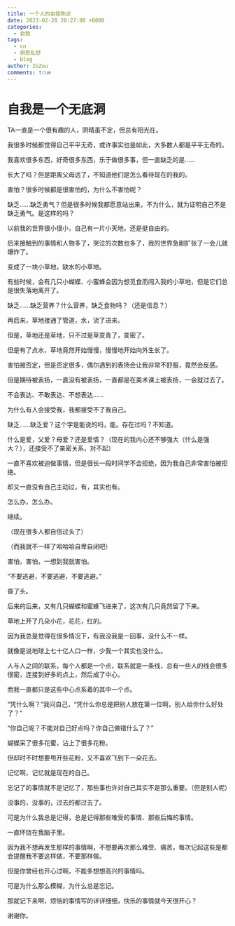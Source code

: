 ```yaml
---
title: 一个人的自我陈述
date: 2023-02-28 20:27:00 +0800
categories:
  - 自我
tags:
  - cn
  - 胡思乱想
  - blog
author: ZoZou
comments: true
---
```


# 自我是一个无底洞

TA一直是一个很有趣的人，阴晴虽不定，但总有阳光在。

我很多时候都觉得自己平平无奇，或许事实也是如此，大多数人都是平平无奇的。

我喜欢很多东西，好奇很多东西，乐于做很多事，但一直缺乏的是......

长大了吗？但是距离父母远了，不知道他们是怎么看待现在的我的。

害怕？很多时候都是很害怕的，为什么不害怕呢？

缺乏......缺乏勇气？但是很多时候我都愿意站出来，不为什么，就为证明自己不是缺乏勇气。是这样的吗？

以前我的世界很小很小，自己有一片小天地，还是挺自由的。

后来接触到的事情和人物多了，哭泣的次数也多了，我的世界急剧扩张了一会儿就爆炸了。

变成了一块小草地，缺水的小草地。

有些时候，会有几只小蝴蝶、小蜜蜂会因为想觅食而闯入我的小草地，但是它们总是很失落地离开了。

缺乏......缺乏营养？什么营养，缺乏食物吗？（还是信息？）

再后来，草地接通了管道，水，流了进来。

但是，草地还是草地，只不过是草变青了，变密了。

但是有了点水，草地竟然开始慢慢，慢慢地开始向外生长了。

害怕被否定，但是否定很多，偶尔遇到的表扬会让我非常不舒服，竟然会反感。

但是期待被表扬，一直没有被表扬，一直都是在美术课上被表扬，一会就过去了。

不会表达、不敢表达、不想表达......

为什么有人会接受我，我都接受不了我自己。

缺乏......缺乏爱？这个字是能说的吗，能。存在过吗？不知道。

什么是爱，父爱？母爱？还是爱情？（现在的我内心还不够强大（什么是强大？），还接受不了亲密关系，对不起）

一直不喜欢被迫做事情，但是很长一段时间学不会拒绝，因为我自己非常害怕被拒绝。

却又一直没有自己主动过，有，其实也有。

怎么办，怎么办。

继续。

（现在很多人都自信过头了）

（而我就不一样了哈哈哈自卑自闭吧）

害怕，害怕，一想到我就害怕。

“不要逃避，不要逃避，不要逃避。”

昏了头。

后来的后来，又有几只蝴蝶和蜜蜂飞进来了，这次有几只竟然留了下来。

草地上开了几朵小花，花花，红的。

因为我总是觉得在很多情况下，有我没我是一回事，没什么不一样。

就像是说地球上七十亿人口一样，少我一个其实也没什么。

人与人之间的联系，每个人都是一个点，联系就是一条线，总有一些人的线会很多很密，连接到好多的点上，然后成了中心。

而我一直都只是这些中心点系着的其中一个点。

“凭什么啊？”我问自己，“凭什么你总是把别人放在第一位啊，别人给你什么好处了？”

“你自己呢？不能对自己好点吗？你自己做错什么了？”

蝴蝶采了很多花蜜，沾上了很多花粉。

但却时不时想要甩开些花粉，又不喜欢飞到下一朵花去。

记忆啊，记忆就是现在的自己。

忘记了的事情就不是记忆了，那些事也许对自己其实不是那么重要。（但是别人呢）

没事的，没事的，过去的都过去了。

可是为什么我总是记得，总是记得那些难受的事情、那些后悔的事情。

一直环绕在我脑子里。

因为我不想再发生那样的事情啊，不想要再次那么难受、痛苦，每次记起这些是都会提醒我不要这样做，不要那样做。

但是你曾经也开心过啊，不能多想想高兴的事情吗。

可是为什么那么模糊，为什么总是忘记。

那就记下来啊，烦恼的事情写的详详细细，快乐的事情就今天很开心？

谢谢你。





